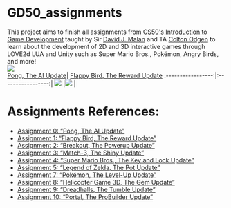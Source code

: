 # GD50_assignments

[//]: # (Image References)

[image1]: ./images/LUA.gif
[image2]: ./images/pong.gif
[image3]: ./images/FiftyBird.gif

This project aims to finish all assignments from [CS50's Introduction to Game Development](https://www.edx.org/course/cs50s-introduction-to-game-development) taught by Sir [David J. Malan](https://www.edx.org/bio/david-j-malan) and TA [Colton Odgen](https://www.edx.org/bio/colton-ogden) to learn about the development of 2D and 3D interactive games through LOVE2d LUA and Unity such as Super Mario Bros., Pokémon, Angry Birds, and more!  
![][image1]   
[Pong, The AI Update](https://youtu.be/7igLgibis0Q)| [Flappy Bird, The Reward Update](https://youtu.be/37-S2wT1cPU)
:-----------------:|:-----------------:|
![][image2]        |![][image3]        |

# Assignments References:

* [Assignment 0: “Pong, The AI Update”](https://docs.cs50.net/games/2020/x/assignments/0/assignment0.html)
* [Assignment 1: “Flappy Bird, The Reward Update”](https://cs50.harvard.edu/games/2018/assignments/1/)
* [Assignment 2: “Breakout, The Powerup Update”](https://docs.cs50.net/games/2020/x/assignments/2/assignment2.html)
* [Assignment 3: “Match-3, The Shiny Update”](https://docs.cs50.net/games/2020/x/assignments/3/assignment3.html)
* [Assignment 4: “Super Mario Bros., The Key and Lock Update”](https://docs.cs50.net/games/2020/x/assignments/4/assignment4.html)
* [Assignment 5: “Legend of Zelda, The Pot Update”](https://docs.cs50.net/games/2020/x/assignments/5/assignment5.html)
* [Assignment 7: “Pokémon, The Level-Up Update”](https://cs50.harvard.edu/games/2018/assignments/7/)
* [Assignment 8: “Helicopter Game 3D, The Gem Update”](https://cs50.harvard.edu/games/2018/assignments/8/)
* [Assignment 9: “Dreadhalls, The Tumble Update”](https://cs50.harvard.edu/games/2018/assignments/9/#assignment-9-dreadhalls-the-tumble-update)
* [Assignment 10: “Portal, The ProBuilder Update”](https://docs.cs50.net/games/2020/x/assignments/10/assignment10.html)
